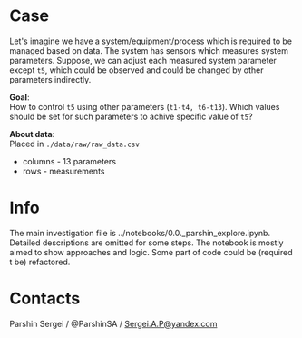 # Case
Let's imagine we have a system/equipment/process which is required to be managed based on data. The system has sensors which measures system parameters. Suppose, we can adjust each measured system parameter except `t5`, which could be observed and could be changed by other parameters indirectly.

__Goal__:   
How to control `t5` using other parameters (`t1-t4, t6-t13`). Which values should be set for such parameters to achive specific value of `t5`? 

__About data__:   
Placed in `./data/raw/raw_data.csv`
* columns - 13 parameters
* rows - measurements

# Info
The main investigation file is ../notebooks/0.0._parshin_explore.ipynb. Detailed descriptions are omitted for some steps. The notebook is mostly aimed to show approaches and logic. Some part of code could be (required t be) refactored.

# Contacts
Parshin Sergei / @ParshinSA / Sergei.A.P@yandex.com
